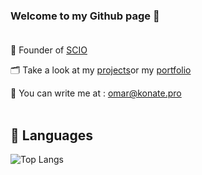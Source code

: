 ### Welcome to my Github page  📝 <br><br>

🏬  Founder of <a href="https://scio-edu.com">SCIO</a> <br>

🗂️  Take a look at my <a href="https://github.com/omvr-yr?tab=repositories">projects</a>or my <a href="https://omar.konate.pro">portfolio</a><br>

📨  You can write me at : omar@konate.pro <br><br>


## 🧰 Languages

![Top Langs](https://github-readme-stats.vercel.app/api/top-langs/?username=omvr-yr&layout=compact&langs_count=8)
